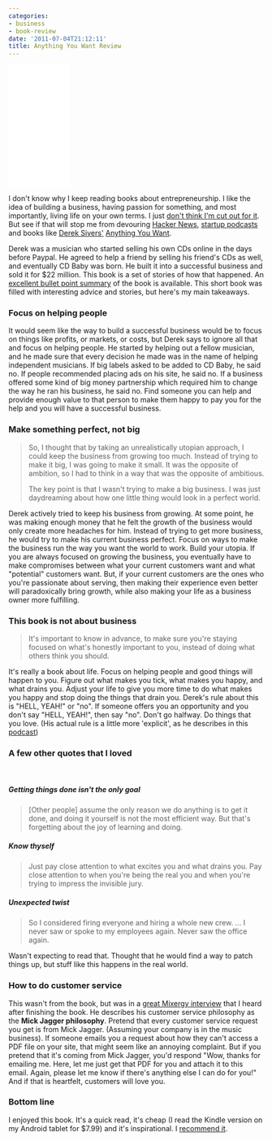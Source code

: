 ```yaml
---
categories:
- business
- book-review
date: '2011-07-04T21:12:11'
title: Anything You Want Review
---
```



<iframe style="width:120px;height:240px;" marginwidth="0" marginheight="0" scrolling="no"
frameborder="0"
src="//ws-na.amazon-adsystem.com/widgets/q?ServiceVersion=20070822&OneJS=1&Operation=GetAdHtml&MarketPlace=US&source=ss&ref=as_ss_li_til&ad_type=product_link&tracking_id=vinodkurupshomep&language=en_US&marketplace=amazon&region=US&placement=B00SI0B5FS&asins=B00SI0B5FS&linkId=812e0012446423e44ef409841a566cf6&show_border=true&link_opens_in_new_window=true"></iframe>

I don't know why I keep reading books about entrepreneurship. I like
the idea of building a business, having passion for something, and
most importantly, living life on your own terms. I just [don't think I'm cut out for it](/blog/2010/11/07/growing-a-business). But see if
that will stop me from devouring [Hacker News](http://news.ycombinator.com), [startup podcasts](http://mixergy.com) and books like [Derek Sivers'](http://sivers.org) [Anything You Want](http://t.co/rdADtHa).

Derek was a musician who started selling his own CDs online in the
days before Paypal. He agreed to help a friend by selling his friend's
CDs as well, and eventually CD Baby was born. He built it into a
successful business and sold it for $22 million. This book is a set of
stories of how that happened. An [excellent bullet point summary](http://onstartups.com/tabid/3339/bid/57644/Anything-You-Want-21-Inspiring-Ideas-From-Derek-Sivers.aspx)
of the book is available. This short book was filled with interesting
advice and stories, but here's my main takeaways.

### Focus on helping people

It would seem like the way to build a successful business would be to
focus on things like profits, or markets, or costs, but Derek says to
ignore all that and focus on helping people. He started by helping out
a fellow musician, and he made sure that every decision he made was in
the name of helping independent musicians. If big labels asked to be
added to CD Baby, he said no. If people recommended placing ads on his
site, he said no. If a business offered some kind of big money
partnership which required him to change the way he ran his business,
he said no. Find someone you can help and provide enough value to that
person to make them happy to pay you for the help and you will have a
successful business.

### Make something perfect, not big

> So, I thought that by taking an unrealistically utopian approach, I could keep the business from growing too much. Instead of trying to make it big, I was going to make it small. It was the opposite of ambition, so I had to think in a way that was the opposite of ambitious.
>
> The key point is that I wasn't trying to make a big business. I was just daydreaming about how one little thing would look in a perfect world.

Derek actively tried to keep his business from growing. At some point,
he was making enough money that he felt the growth of the business
would only create more headaches for him. Instead of trying to get
more business, he would try to make his current business
perfect. Focus on ways to make the business run the way you want the
world to work. Build your utopia. If you are always focused on growing
the business, you eventually have to make compromises between what
your current customers want and what "potential" customers want. But,
if your current customers are the ones who you're passionate about
serving, then making their experience even better will paradoxically
bring growth, while also making your life as a business owner more
fulfilling.

### This book is not about business

>It's important to know in advance, to make sure you're staying focused on what's honestly important to you, instead of doing what others think you should.

It's really a book about life. Focus on helping people and good things
will happen to you. Figure out what makes you tick, what makes you
happy, and what drains you. Adjust your life to give you more time to
do what makes you happy and stop doing the things that drain
you. Derek's rule about this is "HELL, YEAH!" or "no". If someone
offers you an opportunity and you don't say "HELL, YEAH!", then say
"no". Don't go halfway. Do things that you love. (His actual rule is a
little more 'explicit', as he describes in this
[podcast](http://mixergy.com/derek-sivers-blog-interview/))

### A few other quotes that I loved

<br>

##### Getting things done isn't the only goal

> \[Other people\] assume the only reason we do anything is to get it done, and doing it yourself is not the most efficient way. But that's forgetting about the joy of learning and doing.

##### Know thyself

> Just pay close attention to what excites you and what drains you. Pay close attention to when you're being the real you and when you're trying to impress the invisible jury.

##### Unexpected twist

> So I considered firing everyone and hiring a whole new crew. ... I never saw or spoke to my employees again. Never saw the office again.

Wasn't expecting to read that. Thought that he would find a way to
patch things up, but stuff like this happens in the real world.

### How to do customer service

This wasn't from the book, but was in a [great Mixergy interview](http://mixergy.com/derek-sivers-blog-interview/) that I
heard after finishing the book. He describes his customer service
philosophy as the **Mick Jagger philosophy**. Pretend that every customer
service request you get is from Mick Jagger. (Assuming your company is
in the music business). If someone emails you a request about how they
can't access a PDF file on your site, that might seem like an annoying
complaint. But if you pretend that it's coming from Mick Jagger, you'd
respond "Wow, thanks for emailing me. Here, let me just get that PDF
for you and attach it to this email. Again, please let me know if
there's anything else I can do for you!" And if that is heartfelt,
customers will love you.

### Bottom line

I enjoyed this book. It's a quick read, it's cheap (I read the Kindle
version on my Android tablet for $7.99) and it's inspirational. I
<a href="http://t.co/rdADtHa">recommend it</a>.
